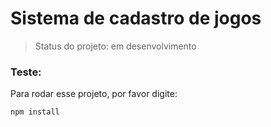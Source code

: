 # Sistema de cadastro de jogos

> Status do projeto: em desenvolvimento

### Teste:

Para rodar esse projeto, por favor digite:

```
npm install
```
